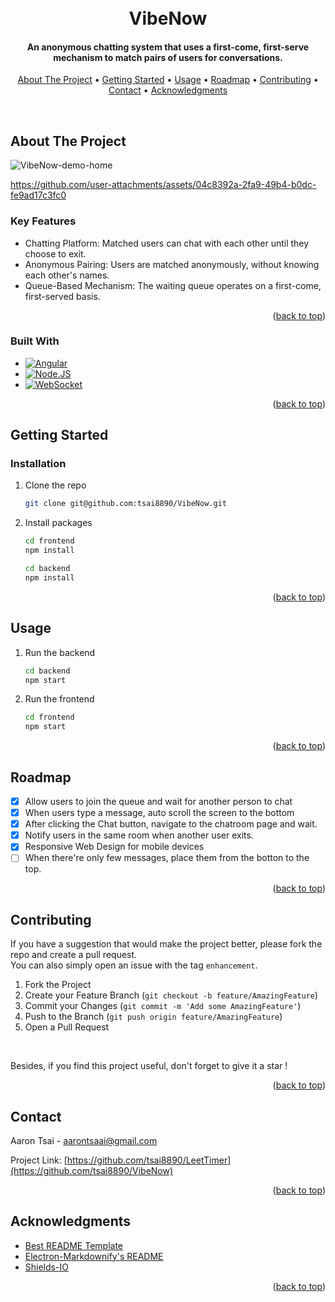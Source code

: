 <a id="readme-top"></a>

<h1 align="center">
  <br>
  VibeNow
  <br>
</h1>

<h4 align="center">An anonymous chatting system that uses a first-come, first-serve mechanism to match pairs of users for conversations.</h4>

<p align="center">
  <a href="#about-the-project">About The Project</a> •
  <a href="#getting-started">Getting Started</a> •
  <a href="#usage">Usage</a> •
  <a href="#roadmap">Roadmap</a> •
  <a href="#contributing">Contributing</a> •
  <a href="#contact">Contact</a> •
  <a href="#acknowledgments">Acknowledgments</a>
</p>
<br>


<!-- ABOUT THE PROJECT -->
## About The Project

![VibeNow-demo-home](https://github.com/user-attachments/assets/829c4491-46e7-4c00-b31b-d2669b820e12)

https://github.com/user-attachments/assets/04c8392a-2fa9-49b4-b0dc-fe9ad17c3fc0

### Key Features

* Chatting Platform: Matched users can chat with each other until they choose to exit.
* Anonymous Pairing: Users are matched anonymously, without knowing each other's names.
* Queue-Based Mechanism: The waiting queue operates on a first-come, first-served basis.

<p align="right">(<a href="#readme-top">back to top</a>)</p>

### Built With
  - [![Angular][Angular.io]][Angular-url]
  - [![Node.JS][node.js]][node-url]
  - [![WebSocket][websocket.org]][websocket-url]

<p align="right">(<a href="#readme-top">back to top</a>)</p>



<!-- GETTING STARTED -->
## Getting Started

### Installation

1. Clone the repo
    ```bash
    git clone git@github.com:tsai8890/VibeNow.git
    ```
2. Install packages
    ```bash
    cd frontend
    npm install
    ```

    ```bash
    cd backend
    npm install
    ```

<p align="right">(<a href="#readme-top">back to top</a>)</p>



<!-- USAGE -->
## Usage
1. Run the backend
    ```bash
    cd backend
    npm start
    ```

2. Run the frontend
    ```bash
    cd frontend
    npm start
    ```

<p align="right">(<a href="#readme-top">back to top</a>)</p>



<!-- ROADMAP -->
## Roadmap
- [x] Allow users to join the queue and wait for another person to chat
- [x] When users type a message, auto scroll the screen to the bottom
- [x] After clicking the Chat button, navigate to the chatroom page and wait.
- [x] Notify users in the same room when another user exits.
- [x] Responsive Web Design for mobile devices
- [ ] When there're only few messages, place them from the botton to the top.

<p align="right">(<a href="#readme-top">back to top</a>)</p>



<!-- CONTRIBUTING -->
## Contributing
<!-- Contributions are what make the open source community such an amazing place to learn, inspire, and create. Any contributions you make are **greatly appreciated**. -->

If you have a suggestion that would make the project better, please fork the repo and create a pull request. <br> 
You can also simply open an issue with the tag `enhancement`. 

1. Fork the Project
2. Create your Feature Branch (`git checkout -b feature/AmazingFeature`)
3. Commit your Changes (`git commit -m 'Add some AmazingFeature'`)
4. Push to the Branch (`git push origin feature/AmazingFeature`)
5. Open a Pull Request

<br>

Besides, if you find this project useful, don't forget to give it a star !

<p align="right">(<a href="#readme-top">back to top</a>)</p>



<!-- CONTACT -->
## Contact

Aaron Tsai - aarontsaai@gmail.com

Project Link: [https://github.com/tsai8890/LeetTimer](https://github.com/tsai8890/VibeNow)

<p align="right">(<a href="#readme-top">back to top</a>)</p>



<!-- ACKNOWLEDGMENTS -->
## Acknowledgments
* [Best README Template](https://github.com/othneildrew/Best-README-Template)
* [Electron-Markdownify's README](https://github.com/amitmerchant1990/electron-markdownify/blob/master/README.md)
* [Shields-IO](https://shields.io/docs/logos)

<p align="right">(<a href="#readme-top">back to top</a>)</p><a id="readme-top"></a>



<!-- MARKDOWN LINKS & IMAGES -->
<!-- https://www.markdownguide.org/basic-syntax/#reference-style-links -->
[contributors-shield]: https://img.shields.io/github/contributors/othneildrew/Best-README-Template.svg?style=for-the-badge
[contributors-url]: https://github.com/othneildrew/Best-README-Template/graphs/contributors
[forks-shield]: https://img.shields.io/github/forks/othneildrew/Best-README-Template.svg?style=for-the-badge
[forks-url]: https://github.com/othneildrew/Best-README-Template/network/members
[stars-shield]: https://img.shields.io/github/stars/othneildrew/Best-README-Template.svg?style=for-the-badge
[stars-url]: https://github.com/othneildrew/Best-README-Template/stargazers
[issues-shield]: https://img.shields.io/github/issues/othneildrew/Best-README-Template.svg?style=for-the-badge
[issues-url]: https://github.com/othneildrew/Best-README-Template/issues
[license-shield]: https://img.shields.io/github/license/othneildrew/Best-README-Template.svg?style=for-the-badge
[license-url]: https://github.com/othneildrew/Best-README-Template/blob/master/LICENSE.txt
[linkedin-shield]: https://img.shields.io/badge/-LinkedIn-black.svg?style=for-the-badge&logo=linkedin&colorB=555
[linkedin-url]: https://linkedin.com/in/othneildrew
[product-screenshot]: images/screenshot.png
[websocket.org]: https://img.shields.io/badge/WebSocket-black?style=for-the-badge&logoColor=white
[websocket-url]: https://websocket.org/
[node.js]: https://img.shields.io/badge/Node.JS-35495E?style=for-the-badge&logo=nodedotjs&logoColor=4FC08D
[node-url]: https://nodejs.org/en
[Next.js]: https://img.shields.io/badge/next.js-000000?style=for-the-badge&logo=nextdotjs&logoColor=white
[Next-url]: https://nextjs.org/
[React.js]: https://img.shields.io/badge/React-20232A?style=for-the-badge&logo=react&logoColor=61DAFB
[React-url]: https://reactjs.org/
[Vue.js]: https://img.shields.io/badge/Vue.js-35495E?style=for-the-badge&logo=vuedotjs&logoColor=4FC08D
[Vue-url]: https://vuejs.org/
[Angular.io]: https://img.shields.io/badge/Angular-DD0031?style=for-the-badge&logo=angular&logoColor=white
[Angular-url]: https://angular.io/
[Svelte.dev]: https://img.shields.io/badge/Svelte-4A4A55?style=for-the-badge&logo=svelte&logoColor=FF3E00
[Svelte-url]: https://svelte.dev/
[Laravel.com]: https://img.shields.io/badge/Laravel-FF2D20?style=for-the-badge&logo=laravel&logoColor=white
[Laravel-url]: https://laravel.com
[Bootstrap.com]: https://img.shields.io/badge/Bootstrap-563D7C?style=for-the-badge&logo=bootstrap&logoColor=white
[Bootstrap-url]: https://getbootstrap.com
[JQuery.com]: https://img.shields.io/badge/jQuery-0769AD?style=for-the-badge&logo=jquery&logoColor=white
[JQuery-url]: https://jquery.com 
